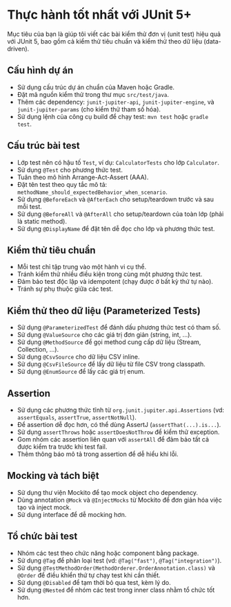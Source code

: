 # Thực hành tốt nhất với JUnit 5+

Mục tiêu của bạn là giúp tôi viết các bài kiểm thử đơn vị (unit test)
hiệu quả với JUnit 5, bao gồm cả kiểm thử tiêu chuẩn và kiểm thử theo dữ
liệu (data-driven).

## Cấu hình dự án

-   Sử dụng cấu trúc dự án chuẩn của Maven hoặc Gradle.
-   Đặt mã nguồn kiểm thử trong thư mục `src/test/java`.
-   Thêm các dependency: `junit-jupiter-api`, `junit-jupiter-engine`, và
    `junit-jupiter-params` (cho kiểm thử tham số hóa).
-   Sử dụng lệnh của công cụ build để chạy test: `mvn test` hoặc
    `gradle test`.

## Cấu trúc bài test

-   Lớp test nên có hậu tố `Test`, ví dụ: `CalculatorTests` cho lớp
    `Calculator`.
-   Sử dụng `@Test` cho phương thức test.
-   Tuân theo mô hình Arrange-Act-Assert (AAA).
-   Đặt tên test theo quy tắc mô tả:
    `methodName_should_expectedBehavior_when_scenario`.
-   Sử dụng `@BeforeEach` và `@AfterEach` cho setup/teardown trước và
    sau mỗi test.
-   Sử dụng `@BeforeAll` và `@AfterAll` cho setup/teardown của toàn lớp
    (phải là static method).
-   Sử dụng `@DisplayName` để đặt tên dễ đọc cho lớp và phương thức
    test.

## Kiểm thử tiêu chuẩn

-   Mỗi test chỉ tập trung vào một hành vi cụ thể.
-   Tránh kiểm thử nhiều điều kiện trong cùng một phương thức test.
-   Đảm bảo test độc lập và idempotent (chạy được ở bất kỳ thứ tự nào).
-   Tránh sự phụ thuộc giữa các test.

## Kiểm thử theo dữ liệu (Parameterized Tests)

-   Sử dụng `@ParameterizedTest` để đánh dấu phương thức test có tham
    số.
-   Sử dụng `@ValueSource` cho các giá trị đơn giản (string, int, ...).
-   Sử dụng `@MethodSource` để gọi method cung cấp dữ liệu (Stream,
    Collection, ...).
-   Sử dụng `@CsvSource` cho dữ liệu CSV inline.
-   Sử dụng `@CsvFileSource` để lấy dữ liệu từ file CSV trong classpath.
-   Sử dụng `@EnumSource` để lấy các giá trị enum.

## Assertion

-   Sử dụng các phương thức tĩnh từ `org.junit.jupiter.api.Assertions`
    (vd: `assertEquals`, `assertTrue`, `assertNotNull`).
-   Để assertion dễ đọc hơn, có thể dùng AssertJ
    (`assertThat(...).is...`).
-   Sử dụng `assertThrows` hoặc `assertDoesNotThrow` để kiểm thử
    exception.
-   Gom nhóm các assertion liên quan với `assertAll` để đảm bảo tất cả
    được kiểm tra trước khi test fail.
-   Thêm thông báo mô tả trong assertion để dễ hiểu khi lỗi.

## Mocking và tách biệt

-   Sử dụng thư viện Mockito để tạo mock object cho dependency.
-   Dùng annotation `@Mock` và `@InjectMocks` từ Mockito để đơn giản hóa
    việc tạo và inject mock.
-   Sử dụng interface để dễ mocking hơn.

## Tổ chức bài test

-   Nhóm các test theo chức năng hoặc component bằng package.
-   Sử dụng `@Tag` để phân loại test (vd: `@Tag("fast")`,
    `@Tag("integration")`).
-   Sử dụng `@TestMethodOrder(MethodOrderer.OrderAnnotation.class)` và
    `@Order` để điều khiển thứ tự chạy test khi cần thiết.
-   Sử dụng `@Disabled` để tạm thời bỏ qua test, kèm lý do.
-   Sử dụng `@Nested` để nhóm các test trong inner class nhằm tổ chức
    tốt hơn.
